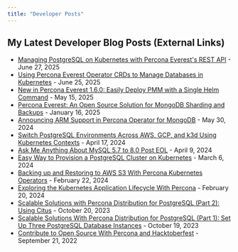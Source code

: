 ```yaml
---
title: "Developer Posts"
---
```


## My Latest Developer Blog Posts (External Links)

<ul>
  <li>
    <a href="[LINK_PLACEHOLDER_1]">Managing PostgreSQL on Kubernetes with Percona Everest's REST API</a>
    <span>- June 27, 2025</span>
  </li>
  <li>
    <a href="[LINK_PLACEHOLDER_2]">Using Percona Everest Operator CRDs to Manage Databases in Kubernetes</a>
    <span>- June 25, 2025</span>
  </li>
  <li>
    <a href="[LINK_PLACEHOLDER_3]">New in Percona Everest 1.6.0: Easily Deploy PMM with a Single Helm Command</a>
    <span>- May 15, 2025</span>
  </li>
  <li>
    <a href="[LINK_PLACEHOLDER_4]">Percona Everest: An Open Source Solution for MongoDB Sharding and Backups</a>
    <span>- January 16, 2025</span>
  </li>
  <li>
    <a href="[LINK_PLACEHOLDER_5]">Announcing ARM Support in Percona Operator for MongoDB</a>
    <span>- May 30, 2024</span>
  </li>
  <li>
    <a href="[LINK_PLACEHOLDER_6]">Switch PostgreSQL Environments Across AWS, GCP, and k3d Using Kubernetes Contexts</a>
    <span>- April 17, 2024</span>
  </li>
  <li>
    <a href="[LINK_PLACEHOLDER_7]">Ask Me Anything About MySQL 5.7 to 8.0 Post EOL</a>
    <span>- April 9, 2024</span>
  </li>
  <li>
    <a href="[LINK_PLACEHOLDER_8]">Easy Way to Provision a PostgreSQL Cluster on Kubernetes</a>
    <span>- March 6, 2024</span>
  </li>
  <li>
    <a href="[LINK_PLACEHOLDER_9]">Backing up and Restoring to AWS S3 With Percona Kubernetes Operators</a>
    <span>- February 22, 2024</span>
  </li>
  <li>
    <a href="[LINK_PLACEHOLDER_10]">Exploring the Kubernetes Application Lifecycle With Percona</a>
    <span>- February 20, 2024</span>
  </li>
  <li>
    <a href="[LINK_PLACEHOLDER_11]">Scalable Solutions with Percona Distribution for PostgreSQL (Part 2): Using Citus</a>
    <span>- October 20, 2023</span>
  </li>
  <li>
    <a href="[LINK_PLACEHOLDER_12]">Scalable Solutions With Percona Distribution for PostgreSQL (Part 1): Set Up Three PostgreSQL Database Instances</a>
    <span>- October 19, 2023</span>
  </li>
  <li>
    <a href="[LINK_PLACEHOLDER_13]">Contribute to Open Source With Percona and Hacktoberfest</a>
    <span>- September 21, 2022</span>
  </li>
</ul> 